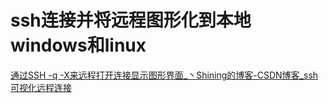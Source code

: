 # ssh连接并将远程图形化到本地windows和linux

[通过SSH -q -X来远程打开连接显示图形界面_丶Shining的博客-CSDN博客_ssh可视化远程连接](https://blog.csdn.net/xxradon/article/details/86636340)